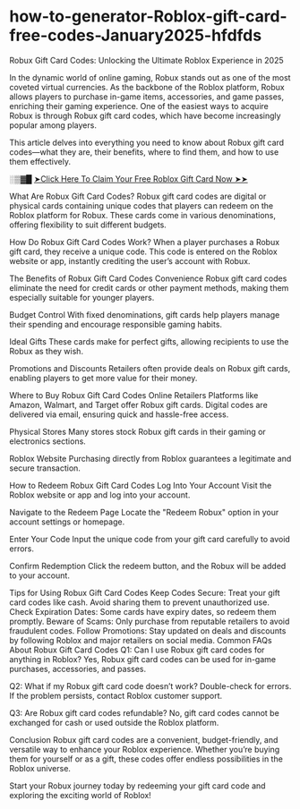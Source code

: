 # how-to-generator-Roblox-gift-card-free-codes-January2025-hfdfds
Robux Gift Card Codes: Unlocking the Ultimate Roblox Experience in 2025

In the dynamic world of online gaming, Robux stands out as one of the most coveted virtual currencies. As the backbone of the Roblox platform, Robux allows players to purchase in-game items, accessories, and game passes, enriching their gaming experience. One of the easiest ways to acquire Robux is through Robux gift card codes, which have become increasingly popular among players.

This article delves into everything you need to know about Robux gift card codes—what they are, their benefits, where to find them, and how to use them effectively.

░▒▓█ [➤Click Here To Claim Your Free Roblox Gift Card Now ➤➤](https://offertake.xyz/roblox/)


What Are Robux Gift Card Codes?
Robux gift card codes are digital or physical cards containing unique codes that players can redeem on the Roblox platform for Robux. These cards come in various denominations, offering flexibility to suit different budgets.

How Do Robux Gift Card Codes Work?
When a player purchases a Robux gift card, they receive a unique code. This code is entered on the Roblox website or app, instantly crediting the user’s account with Robux.

The Benefits of Robux Gift Card Codes
Convenience
Robux gift card codes eliminate the need for credit cards or other payment methods, making them especially suitable for younger players.

Budget Control
With fixed denominations, gift cards help players manage their spending and encourage responsible gaming habits.

Ideal Gifts
These cards make for perfect gifts, allowing recipients to use the Robux as they wish.

Promotions and Discounts
Retailers often provide deals on Robux gift cards, enabling players to get more value for their money.

Where to Buy Robux Gift Card Codes
Online Retailers
Platforms like Amazon, Walmart, and Target offer Robux gift cards. Digital codes are delivered via email, ensuring quick and hassle-free access.

Physical Stores
Many stores stock Robux gift cards in their gaming or electronics sections.

Roblox Website
Purchasing directly from Roblox guarantees a legitimate and secure transaction.

How to Redeem Robux Gift Card Codes
Log Into Your Account
Visit the Roblox website or app and log into your account.

Navigate to the Redeem Page
Locate the "Redeem Robux" option in your account settings or homepage.

Enter Your Code
Input the unique code from your gift card carefully to avoid errors.

Confirm Redemption
Click the redeem button, and the Robux will be added to your account.

Tips for Using Robux Gift Card Codes
Keep Codes Secure: Treat your gift card codes like cash. Avoid sharing them to prevent unauthorized use.
Check Expiration Dates: Some cards have expiry dates, so redeem them promptly.
Beware of Scams: Only purchase from reputable retailers to avoid fraudulent codes.
Follow Promotions: Stay updated on deals and discounts by following Roblox and major retailers on social media.
Common FAQs About Robux Gift Card Codes
Q1: Can I use Robux gift card codes for anything in Roblox?
Yes, Robux gift card codes can be used for in-game purchases, accessories, and passes.

Q2: What if my Robux gift card code doesn’t work?
Double-check for errors. If the problem persists, contact Roblox customer support.

Q3: Are Robux gift card codes refundable?
No, gift card codes cannot be exchanged for cash or used outside the Roblox platform.

Conclusion
Robux gift card codes are a convenient, budget-friendly, and versatile way to enhance your Roblox experience. Whether you’re buying them for yourself or as a gift, these codes offer endless possibilities in the Roblox universe.

Start your Robux journey today by redeeming your gift card code and exploring the exciting world of Roblox!
